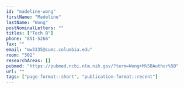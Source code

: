 ```yaml
---
id: "madeline-wong"
firstName: "Madeline"
lastName: "Wong"
postNominalLetters: ""
titles: ["Tech B"]
phone: "851-5266"
fax: ""
email: "mw3335@cumc.columbia.edu"
room: "502"
researchAreas: []
pubmed: "https://pubmed.ncbi.nlm.nih.gov/?term=Wong+M%5BAuthor%5D"
url: ""
tags: ["page-format::short", "publication-format::recent"]
---
```

